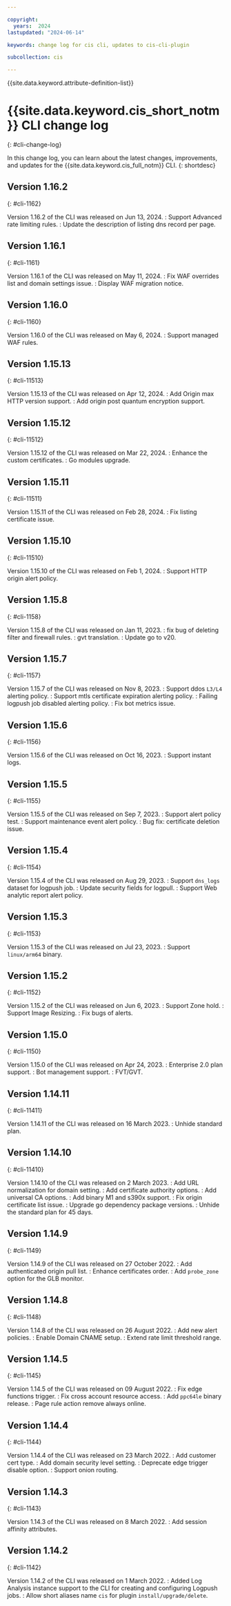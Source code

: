 ```yaml
---

copyright:
  years:  2024
lastupdated: "2024-06-14"

keywords: change log for cis cli, updates to cis-cli-plugin

subcollection: cis

---
```


{{site.data.keyword.attribute-definition-list}}


# {{site.data.keyword.cis_short_notm}} CLI change log
{: #cli-change-log}

In this change log, you can learn about the latest changes, improvements, and updates for the {{site.data.keyword.cis_full_notm}} CLI.
{: shortdesc}

## Version 1.16.2
{: #cli-1162}

Version 1.16.2 of the CLI was released on Jun 13, 2024.
:   Support Advanced rate limiting rules.
:   Update the description of listing dns record per page.

## Version 1.16.1
{: #cli-1161}

Version 1.16.1 of the CLI was released on May 11, 2024.
:   Fix WAF overrides list and domain settings issue.
:   Display WAF migration notice.

## Version 1.16.0
{: #cli-1160}

Version 1.16.0 of the CLI was released on May 6, 2024.
:   Support managed WAF rules.

## Version 1.15.13
{: #cli-11513}

Version 1.15.13 of the CLI was released on Apr 12, 2024.
:   Add Origin max HTTP version support.
:   Add origin post quantum encryption support.

## Version 1.15.12
{: #cli-11512}

Version 1.15.12 of the CLI was released on Mar 22, 2024.
:   Enhance the custom certificates.
:   Go modules upgrade.

## Version 1.15.11
{: #cli-11511}

Version 1.15.11 of the CLI was released on Feb 28, 2024.
:   Fix listing certificate issue.

## Version 1.15.10
{: #cli-11510}

Version 1.15.10 of the CLI was released on Feb 1, 2024.
:   Support HTTP origin alert policy.

## Version 1.15.8
{: #cli-1158}

Version 1.15.8 of the CLI was released on Jan 11, 2023.
:   fix bug of deleting filter and firewall rules.
:   gvt translation.
:   Update go to v20.

## Version 1.15.7
{: #cli-1157}

Version 1.15.7 of the CLI was released on Nov 8, 2023.
:   Support ddos `L3/L4` alerting policy.
:   Support mtls certificate expiration alerting policy.
:   Failing logpush job disabled alerting policy.
:   Fix bot metrics issue.

## Version 1.15.6
{: #cli-1156}

Version 1.15.6 of the CLI was released on Oct 16, 2023.
:   Support instant logs.

## Version 1.15.5
{: #cli-1155}

Version 1.15.5 of the CLI was released on Sep 7, 2023.
:   Support alert policy test.
:   Support maintenance event alert policy.
:   Bug fix: certificate deletion issue.

## Version 1.15.4
{: #cli-1154}

Version 1.15.4 of the CLI was released on Aug 29, 2023.
:   Support `dns_logs` dataset for logpush job.
:   Update security fields for logpull.
:   Support Web analytic report alert policy.

## Version 1.15.3
{: #cli-1153}

Version 1.15.3 of the CLI was released on Jul 23, 2023.
:   Support `linux/arm64` binary.

## Version 1.15.2
{: #cli-1152}

Version 1.15.2 of the CLI was released on Jun 6, 2023.
:   Support Zone hold.
:   Support Image Resizing.
:   Fix bugs of alerts.

## Version 1.15.0 
{: #cli-1150}

Version 1.15.0 of the CLI was released on Apr 24, 2023.
:   Enterprise 2.0 plan support.
:   Bot management support.
:   FVT/GVT.

## Version 1.14.11
{: #cli-11411}

Version 1.14.11 of the CLI was released on 16 March 2023.
:   Unhide standard plan.

## Version 1.14.10
{: #cli-11410}

Version 1.14.10 of the CLI was released on 2 March 2023.
:   Add URL normalization for domain setting.
:   Add certificate authority options.
:   Add universal CA options.
:   Add binary M1 and s390x support.
:   Fix origin certificate list issue.
:   Upgrade go dependency package versions.
:   Unhide the standard plan for 45 days.

## Version 1.14.9
{: #cli-1149}

Version 1.14.9 of the CLI was released on 27 October 2022.
:   Add authenticated origin pull list.
:   Enhance certificates order.
:   Add `probe_zone` option for the GLB monitor.

## Version 1.14.8
{: #cli-1148}

Version 1.14.8 of the CLI was released on 26 August 2022.
:   Add new alert policies.
:   Enable Domain CNAME setup.
:   Extend rate limit threshold range.

## Version 1.14.5
{: #cli-1145}

Version 1.14.5 of the CLI was released on 09 August 2022.
:   Fix edge functions trigger.
:   Fix cross account resource access.
:   Add `ppc64le` binary release.
:   Page rule action remove always online.

## Version 1.14.4
{: #cli-1144}

Version 1.14.4 of the CLI was released on 23 March 2022.
:   Add customer cert type.
:   Add domain security level setting.
:   Deprecate edge trigger disable option.
:   Support onion routing.

## Version 1.14.3
{: #cli-1143}

Version 1.14.3 of the CLI was released on 8 March 2022.
:   Add session affinity attributes.

## Version 1.14.2
{: #cli-1142}

Version 1.14.2 of the CLI was released on 1 March 2022.
:   Added Log Analysis instance support to the CLI for creating and configuring Logpush jobs.
:   Allow short aliases name `cis` for plugin `install/upgrade/delete`.
